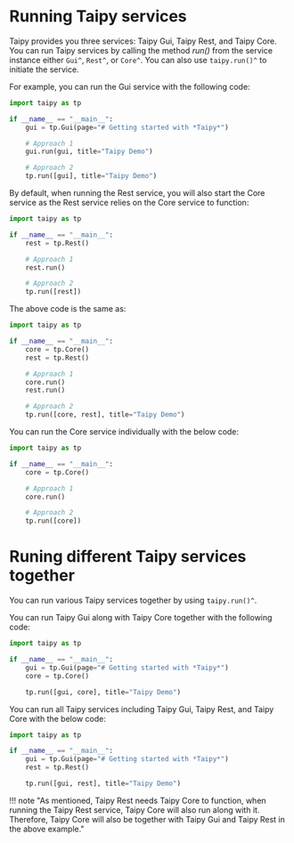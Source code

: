 # Running Taipy services

Taipy provides you three services: Taipy Gui, Taipy Rest, and Taipy Core. You can run Taipy services by calling the method _run()_ from the service instance either `Gui^`, `Rest^`, or `Core^`. You can also use `taipy.run()^` to initiate the service.

For example, you can run the Gui service with the following code:
```python
import taipy as tp

if __name__ == "__main__":
    gui = tp.Gui(page="# Getting started with *Taipy*")

    # Approach 1
    gui.run(gui, title="Taipy Demo")

    # Approach 2
    tp.run([gui], title="Taipy Demo")
```

By default, when running the Rest service, you will also start the Core service as the Rest service relies on the Core service to function:
```python
import taipy as tp

if __name__ == "__main__":
    rest = tp.Rest()

    # Approach 1
    rest.run()

    # Approach 2
    tp.run([rest])
```

The above code is the same as:
```python
import taipy as tp

if __name__ == "__main__":
    core = tp.Core()
    rest = tp.Rest()

    # Approach 1
    core.run()
    rest.run()

    # Approach 2
    tp.run([core, rest], title="Taipy Demo")
```

You can run the Core service individually with the below code:
```python
import taipy as tp

if __name__ == "__main__":
    core = tp.Core()

    # Approach 1
    core.run()

    # Approach 2
    tp.run([core])
```

# Runing different Taipy services together

You can run various Taipy services together by using `taipy.run()^`.

You can run Taipy Gui along with Taipy Core together with the following code:
```python
import taipy as tp

if __name__ == "__main__":
    gui = tp.Gui(page="# Getting started with *Taipy*")
    core = tp.Core()

    tp.run([gui, core], title="Taipy Demo")
```

You can run all Taipy services including Taipy Gui, Taipy Rest, and Taipy Core with the below code:

```python
import taipy as tp

if __name__ == "__main__":
    gui = tp.Gui(page="# Getting started with *Taipy*")
    rest = tp.Rest()

    tp.run([gui, rest], title="Taipy Demo")
```

!!! note "As mentioned, Taipy Rest needs Taipy Core to function, when running the Taipy Rest service, Taipy Core will also run along with it. Therefore, Taipy Core will also be together with Taipy Gui and Taipy Rest in the above example."
